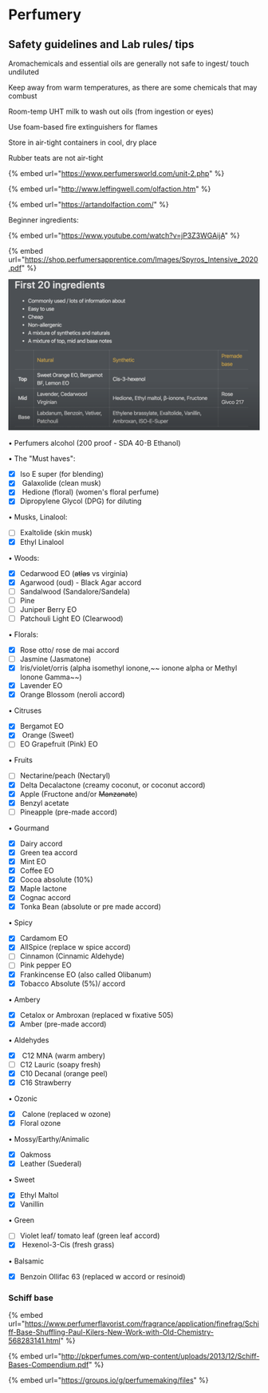 # Perfumery

## Safety guidelines and Lab rules/ tips

Aromachemicals and essential oils are generally not safe to ingest/ touch undiluted

Keep away from warm temperatures, as there are some chemicals that may combust

Room-temp UHT milk to wash out oils (from ingestion or eyes)

Use foam-based fire extinguishers for flames

Store in air-tight containers in cool, dry place

Rubber teats are not air-tight



{% embed url="https://www.perfumersworld.com/unit-2.php" %}

{% embed url="http://www.leffingwell.com/olfaction.htm" %}

{% embed url="https://artandolfaction.com/" %}

Beginner ingredients:

{% embed url="https://www.youtube.com/watch?v=jP3Z3WGAijA" %}

{% embed url="https://shop.perfumersapprentice.com/Images/Spyros_Intensive_2020.pdf" %}



![](<../../.gitbook/assets/Screenshot 2021-06-26 at 8.48.48 AM.png>)

• Perfumers alcohol (200 proof - SDA 40-B Ethanol)

• The "Must haves":&#x20;

* [x] Iso E super (for blending)
* [x] &#x20;Galaxolide (clean musk)
* [x] &#x20;Hedione (floral) (women's floral perfume)
* [x] Dipropylene Glycol (DPG) for diluting

• Musks, Linalool:&#x20;

* [ ] Exaltolide (skin musk)
* [x] Ethyl Linalool

• Woods:

* [x] Cedarwood EO (~~atlas~~ vs virginia)
* [x] Agarwood (oud) - Black Agar accord
* [ ] Sandalwood (Sandalore/Sandela)&#x20;
* [ ] Pine
* [ ] Juniper Berry EO
* [ ] Patchouli Light EO (Clearwood)

• Florals:

* [x] Rose otto/ rose de mai accord
* [ ] Jasmine (Jasmatone)
* [x] Iris/violet/orris (alpha isomethyl ionone,~~ ionone alpha or Methyl Ionone Gamma~~)
* [x] Lavender EO&#x20;
* [x] Orange Blossom (neroli accord)

• Citruses&#x20;

* [x] Bergamot EO
* [x] &#x20;Orange (Sweet)&#x20;
* [ ] EO Grapefruit (Pink) EO

• Fruits&#x20;

* [ ] Nectarine/peach (Nectaryl)&#x20;
* [x] Delta Decalactone (creamy coconut, or coconut accord)
* [x] Apple (Fructone and/or ~~Manzanate~~)
* [x] Benzyl acetate
* [ ] Pineapple (pre-made accord)

• Gourmand

* [x] Dairy accord
* [x] Green tea accord
* [x] Mint EO
* [x] Coffee EO
* [x] Cocoa absolute (10%)
* [x] Maple lactone
* [x] Cognac accord
* [x] Tonka Bean (absolute or pre made accord)

• Spicy&#x20;

* [x] Cardamom EO&#x20;
* [x] AllSpice (replace w spice accord)
* [ ] Cinnamon (Cinnamic Aldehyde)&#x20;
* [ ] Pink pepper EO&#x20;
* [x] Frankincense EO (also called Olibanum)&#x20;
* [x] Tobacco Absolute (5%)/ accord

• Ambery&#x20;

* [x] Cetalox or Ambroxan (replaced w fixative 505)
* [x] Amber (pre-made accord)

• Aldehydes

* [x] &#x20;C12 MNA (warm ambery)&#x20;
* [ ] C12 Lauric (soapy fresh)&#x20;
* [x] C10 Decanal (orange peel)&#x20;
* [x] C16 Strawberry

• Ozonic&#x20;

* [x] &#x20;Calone (replaced w ozone)
* [x] Floral ozone

• Mossy/Earthy/Animalic

* [x] Oakmoss&#x20;
* [x] Leather (Suederal)

• Sweet&#x20;

* [x] Ethyl Maltol
* [x] Vanillin&#x20;

• Green

* [ ] Violet leaf/ tomato leaf (green leaf accord)
* [x] &#x20; Hexenol-3-Cis (fresh grass)

• Balsamic

* [x] Benzoin Ollifac 63 (replaced w accord or resinoid)

### &#x20;Schiff base

{% embed url="https://www.perfumerflavorist.com/fragrance/application/finefrag/Schiff-Base-Shuffling-Paul-Kilers-New-Work-with-Old-Chemistry-568283141.html" %}

{% embed url="http://pkperfumes.com/wp-content/uploads/2013/12/Schiff-Bases-Compendium.pdf" %}

{% embed url="https://groups.io/g/perfumemaking/files" %}

